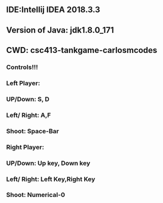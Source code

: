 ##  IDE:Intellij IDEA 2018.3.3
## Version of Java: jdk1.8.0_171
## CWD: csc413-tankgame-carlosmcodes

### Controls!!!
### Left Player:
### UP/Down: S, D
### Left/ Right: A,F
### Shoot: Space-Bar
### Right Player:
### UP/Down: Up key, Down key
### Left/ Right: Left Key,Right Key
### Shoot: Numerical-0



